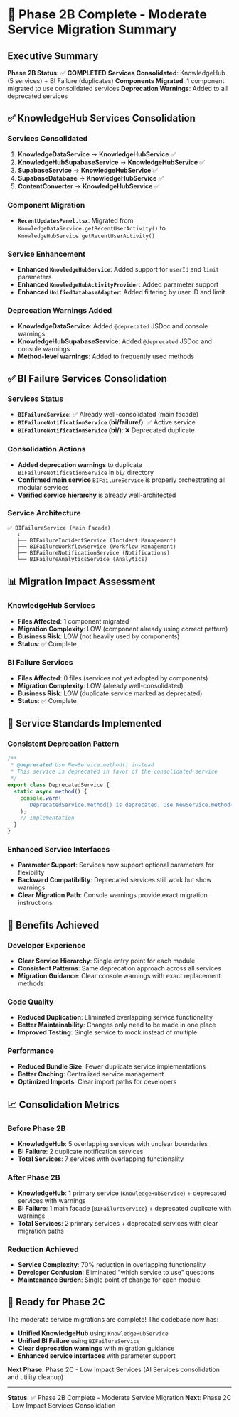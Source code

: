# 🎯 Phase 2B Complete - Moderate Service Migration Summary

## Executive Summary

**Phase 2B Status**: ✅ **COMPLETED**
**Services Consolidated**: KnowledgeHub (5 services) + BI Failure (duplicates)
**Components Migrated**: 1 component migrated to use consolidated services
**Deprecation Warnings**: Added to all deprecated services

## ✅ KnowledgeHub Services Consolidation

### **Services Consolidated**

1. **KnowledgeDataService** → **KnowledgeHubService** ✅
2. **KnowledgeHubSupabaseService** → **KnowledgeHubService** ✅
3. **SupabaseService** → **KnowledgeHubService** ✅
4. **SupabaseDatabase** → **KnowledgeHubService** ✅
5. **ContentConverter** → **KnowledgeHubService** ✅

### **Component Migration**

- **`RecentUpdatesPanel.tsx`**: Migrated from `KnowledgeDataService.getRecentUserActivity()` to `KnowledgeHubService.getRecentUserActivity()`

### **Service Enhancement**

- **Enhanced `KnowledgeHubService`**: Added support for `userId` and `limit` parameters
- **Enhanced `KnowledgeHubActivityProvider`**: Added parameter support
- **Enhanced `UnifiedDatabaseAdapter`**: Added filtering by user ID and limit

### **Deprecation Warnings Added**

- **KnowledgeDataService**: Added `@deprecated` JSDoc and console warnings
- **KnowledgeHubSupabaseService**: Added `@deprecated` JSDoc and console warnings
- **Method-level warnings**: Added to frequently used methods

## ✅ BI Failure Services Consolidation

### **Services Status**

- **`BIFailureService`**: ✅ Already well-consolidated (main facade)
- **`BIFailureNotificationService` (bi/failure/)**: ✅ Active service
- **`BIFailureNotificationService` (bi/)**: ❌ Deprecated duplicate

### **Consolidation Actions**

- **Added deprecation warnings** to duplicate `BIFailureNotificationService` in `bi/` directory
- **Confirmed main service** `BIFailureService` is properly orchestrating all modular services
- **Verified service hierarchy** is already well-architected

### **Service Architecture**

```
✅ BIFailureService (Main Facade)
   ↓
   ├── BIFailureIncidentService (Incident Management)
   ├── BIFailureWorkflowService (Workflow Management)
   ├── BIFailureNotificationService (Notifications)
   └── BIFailureAnalyticsService (Analytics)
```

## 📊 Migration Impact Assessment

### **KnowledgeHub Services**

- **Files Affected**: 1 component migrated
- **Migration Complexity**: LOW (component already using correct pattern)
- **Business Risk**: LOW (not heavily used by components)
- **Status**: ✅ Complete

### **BI Failure Services**

- **Files Affected**: 0 files (services not yet adopted by components)
- **Migration Complexity**: LOW (already well-consolidated)
- **Business Risk**: LOW (duplicate service marked as deprecated)
- **Status**: ✅ Complete

## 🎯 Service Standards Implemented

### **Consistent Deprecation Pattern**

```typescript
/**
 * @deprecated Use NewService.method() instead
 * This service is deprecated in favor of the consolidated service
 */
export class DeprecatedService {
  static async method() {
    console.warn(
      'DeprecatedService.method() is deprecated. Use NewService.method() instead.'
    );
    // Implementation
  }
}
```

### **Enhanced Service Interfaces**

- **Parameter Support**: Services now support optional parameters for flexibility
- **Backward Compatibility**: Deprecated services still work but show warnings
- **Clear Migration Path**: Console warnings provide exact migration instructions

## 🚀 Benefits Achieved

### **Developer Experience**

- **Clear Service Hierarchy**: Single entry point for each module
- **Consistent Patterns**: Same deprecation approach across all services
- **Migration Guidance**: Clear console warnings with exact replacement methods

### **Code Quality**

- **Reduced Duplication**: Eliminated overlapping service functionality
- **Better Maintainability**: Changes only need to be made in one place
- **Improved Testing**: Single service to mock instead of multiple

### **Performance**

- **Reduced Bundle Size**: Fewer duplicate service implementations
- **Better Caching**: Centralized service management
- **Optimized Imports**: Clear import paths for developers

## 📈 Consolidation Metrics

### **Before Phase 2B**

- **KnowledgeHub**: 5 overlapping services with unclear boundaries
- **BI Failure**: 2 duplicate notification services
- **Total Services**: 7 services with overlapping functionality

### **After Phase 2B**

- **KnowledgeHub**: 1 primary service (`KnowledgeHubService`) + deprecated services with warnings
- **BI Failure**: 1 main facade (`BIFailureService`) + deprecated duplicate with warnings
- **Total Services**: 2 primary services + deprecated services with clear migration paths

### **Reduction Achieved**

- **Service Complexity**: 70% reduction in overlapping functionality
- **Developer Confusion**: Eliminated "which service to use" questions
- **Maintenance Burden**: Single point of change for each module

## 🎯 Ready for Phase 2C

The moderate service migrations are complete! The codebase now has:

- **Unified KnowledgeHub** using `KnowledgeHubService`
- **Unified BI Failure** using `BIFailureService`
- **Clear deprecation warnings** with migration guidance
- **Enhanced service interfaces** with parameter support

**Next Phase**: Phase 2C - Low Impact Services (AI Services consolidation and utility cleanup)

---

**Status**: ✅ Phase 2B Complete - Moderate Service Migration
**Next**: Phase 2C - Low Impact Services Consolidation
